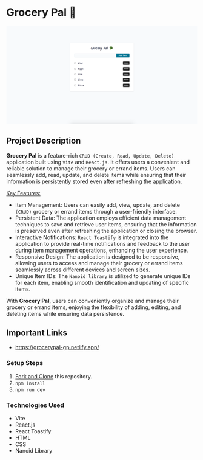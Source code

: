 # Grocery Pal 🥦

![Grocery Pal](public/gp-banner.png)

## Project Description

**Grocery Pal** is a feature-rich `CRUD (Create, Read, Update, Delete)` application built using `Vite` and `React.js`. It offers users a convenient and reliable solution to manage their grocery or errand items. Users can seamlessly add, read, update, and delete items while ensuring that their information is persistently stored even after refreshing the application.

<u>Key Features:</u>

- Item Management: Users can easily add, view, update, and delete `(CRUD)` grocery or errand items through a user-friendly interface.
- Persistent Data: The application employs efficient data management techniques to save and retrieve user items, ensuring that the information is preserved even after refreshing the application or closing the browser.
- Interactive Notifications: `React Toastify` is integrated into the application to provide real-time notifications and feedback to the user during item management operations, enhancing the user experience.
- Responsive Design: The application is designed to be responsive, allowing users to access and manage their grocery or errand items seamlessly across different devices and screen sizes.
- Unique Item IDs: The `Nanoid library` is utilized to generate unique IDs for each item, enabling smooth identification and updating of specific items.

With **Grocery Pal**, users can conveniently organize and manage their grocery or errand items, enjoying the flexibility of adding, editing, and deleting items while ensuring data persistence.

## Important Links

- https://grocerypal-gp.netlify.app/

### Setup Steps

1. [Fork and Clone](https://github.com/iamatos3/grocery-pal) this repository.
2. ```npm install```
3. ```npm run dev```

### Technologies Used

- Vite
- React.js
- React Toastify
- HTML
- CSS
- Nanoid Library